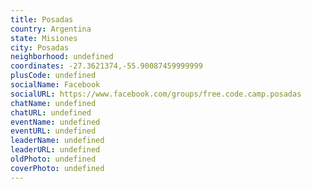 ```yaml
---
title: Posadas
country: Argentina
state: Misiones
city: Posadas
neighborhood: undefined
coordinates: -27.3621374,-55.90087459999999
plusCode: undefined
socialName: Facebook
socialURL: https://www.facebook.com/groups/free.code.camp.posadas
chatName: undefined
chatURL: undefined
eventName: undefined
eventURL: undefined
leaderName: undefined
leaderURL: undefined
oldPhoto: undefined
coverPhoto: undefined
---
```


